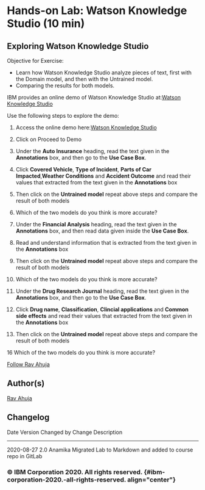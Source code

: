 
<!-- ![](./Watson%20Natural%20Language%20Understanding.md_files/IDSNlogo.png){width="200"
height="200"} -->

Hands-on Lab: Watson Knowledge Studio (10 min)
============================================================

Exploring Watson Knowledge Studio
-----------------------------------------------

Objective for Exercise:

-   Learn how Watson Knowledge Studio analyze pieces of text, first with the Domain model, and then with the Untrained model.
-   Comparing the results for both models.

IBM provides an online demo of Watson Knowledge Studio at:[Watson Knowledge Studio](https://www.ibm.com/demos/live/watson-knowledge-studio/self-service)

Use the following steps to explore the demo:

1.  Access the online demo here:[Watson Knowledge Studio](https://www.ibm.com/demos/live/watson-knowledge-studio/self-service)
    
2.  Click on Proceed to Demo    

3.  Under the **Auto Insurance** heading, read
    the text given in the **Annotations** box, and then go to the **Use Case Box**.


4.  Click **Covered Vehicle**, **Type of Incident**, **Parts of Car Impacted**,**Weather Conditions** and **Accident Outcome** and read their values that extracted from the text given in the **Annotations** box


5.  Then click on the **Untrained model** repeat above steps and compare the result of both models

6.  Which of the two models do you think is more accurate?

7.  Under the **Financial Analysis** heading, read
    the text given in the **Annotations** box, and then read data given inside the **Use Case Box**.


8.  Read and understand information that is extracted from the text given in the **Annotations** box


10.  Then click on the **Untrained model** repeat above steps and compare the result of both models

12.  Which of the two models do you think is more accurate?

13.  Under the **Drug Research Journal** heading, read
    the text given in the **Annotations** box, and then go to the **Use Case Box**.


14.  Click **Drug name**, **Classification**, **Clincial applications** and **Common side effects** and read their values that extracted from the text given in the **Annotations** box


15.  Then click on the **Untrained model** repeat above steps and compare the result of both models

16   Which of the two models do you think is more accurate?


[Follow Rav
Ahuja](https://twitter.com/ravahuja?utm_medium=Exinfluencer&utm_source=Exinfluencer&utm_content=000026UJ&utm_term=10006555&utm_id=NA-SkillsNetwork-Channel-SkillsNetworkCoursesIBMDeveloperSkillsNetworkAI0103ENSkillsNetwork20648538-2022-01-01)

Author(s)
---------

[Rav
Ahuja](https://www.linkedin.com/in/ravahuja/?utm_medium=Exinfluencer&utm_source=Exinfluencer&utm_content=000026UJ&utm_term=10006555&utm_id=NA-SkillsNetwork-Channel-SkillsNetworkCoursesIBMDeveloperSkillsNetworkAI0103ENSkillsNetwork20648538-2022-01-01)

Changelog
---------

  Date         Version   Changed by   Change Description
  ------------ --------- ------------ -------------------------------------------------------------
  2020-08-27   2.0       Anamika      Migrated Lab to Markdown and added to course repo in GitLab
                                      
                                      

### © IBM Corporation 2020. All rights reserved. {#ibm-corporation-2020.-all-rights-reserved. align="center"}

### 
